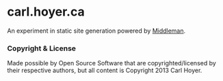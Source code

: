 # carl.hoyer.ca

An experiment in static site generation powered by [Middleman](http://middlemanapp.com/).

### Copyright & License

Made possible by Open Source Software that are copyrighted/licensed by their respective authors, but all content is Copyright 2013 Carl Hoyer.
